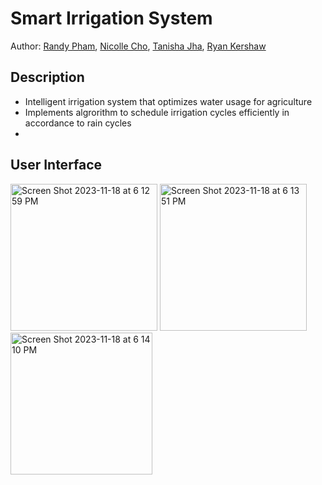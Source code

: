 # Smart Irrigation System

Author: [Randy Pham](https://github.com/randypham037), [Nicolle Cho](https://github.com/ncho015), [Tanisha Jha](https://github.com/tanishajha0608), [Ryan Kershaw](https://github.com/Emosewa2)

## Description 
* Intelligent irrigation system that optimizes water usage for agriculture
* Implements algrorithm to schedule irrigation cycles efficiently in accordance to rain cycles
* 

  
## User Interface
<img width="235" alt="Screen Shot 2023-11-18 at 6 12 59 PM" src="https://github.com/randypham037/Hackathon/assets/146403590/9fb07fe5-2c12-47ee-9797-55d8510fb742">
<img width="235" alt="Screen Shot 2023-11-18 at 6 13 51 PM" src="https://github.com/randypham037/Hackathon/assets/146403590/471e6004-5002-43a5-9498-6bc0cdf59395">
<img width="227" alt="Screen Shot 2023-11-18 at 6 14 10 PM" src="https://github.com/randypham037/Hackathon/assets/146403590/84c84a16-1fe9-4d34-8920-0559f418f95b">
